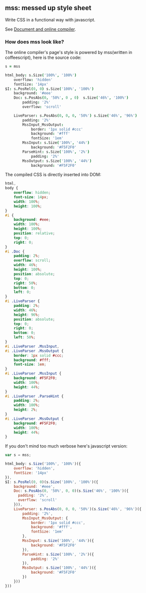 ## mss: messed up style sheet

Write CSS in a functional way with javascript.

See [Document and online compiler](http://winterland1989.github.io/mss).

### How does mss look like?

The online compiler's page's style is powered by mss(written in coffeescript), here is the source code:

```coffee
s = mss

html_body: s.Size('100%', '100%')
    overflow: 'hidden'
    fontSize: '14px'
$I: s.PosRel(0, 0) s.Size('100%', '100%')
    background: '#eee'
    Doc: s.PosAbs(0, '50%', 0 , 0)  s.Size('46%', '100%')
        padding: '2%'
        overflow: 'scroll'

    LiveParser: s.PosAbs(0, 0, 0, '50%') s.Size('46%', '96%')
        padding: '2%'
        MssInput_MssOutput:
            border: '1px solid #ccc'
            background: '#fff'
            fontSize: '1em'
        MssInput: s.Size('100%', '44%')
            background: '#F5F2F0'
        ParseHint: s.Size('100%', '2%')
            padding: '2%'
        MssOutput: s.Size('100%', '44%')
            background: '#F5F2F0'

```

The compiled CSS is directly inserted into DOM:

```css
html,
body {
    overflow: hidden;
    font-size: 14px;
    width: 100%;
    height: 100%;
}
#i {
    background: #eee;
    width: 100%;
    height: 100%;
    position: relative;
    top: 0;
    right: 0;
}
#i .Doc {
    padding: 2%;
    overflow: scroll;
    width: 46%;
    height: 100%;
    position: absolute;
    top: 0;
    right: 50%;
    bottom: 0;
    left: 0;
}
#i .LiveParser {
    padding: 2%;
    width: 46%;
    height: 96%;
    position: absolute;
    top: 0;
    right: 0;
    bottom: 0;
    left: 50%;
}
#i .LiveParser .MssInput,
#i .LiveParser .MssOutput {
    border: 1px solid #ccc;
    background: #fff;
    font-size: 1em;
}
#i .LiveParser .MssInput {
    background: #F5F2F0;
    width: 100%;
    height: 44%;
}
#i .LiveParser .ParseHint {
    padding: 2%;
    width: 100%;
    height: 2%;
}
#i .LiveParser .MssOutput {
    background: #F5F2F0;
    width: 100%;
    height: 44%;
}
```

If you don't mind too much verbose here's javascript version:
```javascript
var s = mss;

html_body: s.Size('100%', '100%')({
    overflow: 'hidden',
    fontSize: '14px'
}),
$I: s.PosRel(0, 0)(s.Size('100%', '100%')({
    background: '#eee',
    Doc: s.PosAbs(0, '50%', 0, 0)(s.Size('46%', '100%')({
      padding: '2%',
      overflow: 'scroll'
    })),
    LiveParser: s.PosAbs(0, 0, 0, '50%')(s.Size('46%', '96%')({
        padding: '2%',
        MssInput_MssOutput: {
            border: '1px solid #ccc',
            background: '#fff',
            fontSize: '1em'
        },
        MssInput: s.Size('100%', '44%')({
            background: '#F5F2F0'
        }),
        ParseHint: s.Size('100%', '2%')({
            padding: '2%'
        }),
        MssOutput: s.Size('100%', '44%')({
            background: '#F5F2F0'
        })
    }))
}))

```
